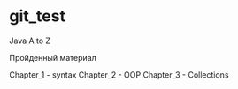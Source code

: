 # git_test
Java A to Z

Пройденный материал


Chapter_1 - syntax 
Chapter_2 - OOP 
Chapter_3 - Collections 

